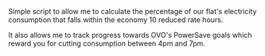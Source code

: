 Simple script to allow me to calculate the percentage of our flat's electricity consumption that falls within the economy 10 reduced rate hours. 

It also allows me to track progress towards OVO's PowerSave goals which reward you for cutting consumption between 4pm and 7pm. 
